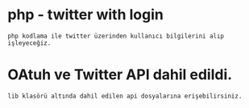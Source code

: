 # php - twitter with login 

	php kodlama ile twitter üzerinden kullanıcı bilgilerini alıp işleyeceğiz.

# OAtuh ve Twitter API dahil edildi.
	
	lib klasörü altında dahil edilen api dosyalarına erişebilirsiniz.	
